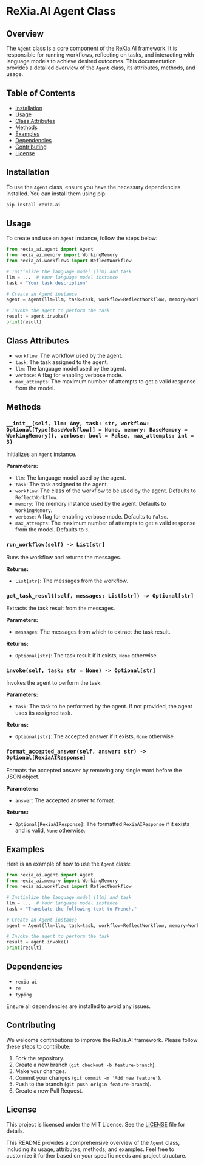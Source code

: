 # ReXia.AI Agent Class

## Overview

The `Agent` class is a core component of the ReXia.AI framework. It is responsible for running workflows, reflecting on tasks, and interacting with language models to achieve desired outcomes. This documentation provides a detailed overview of the `Agent` class, its attributes, methods, and usage.

## Table of Contents

- [Installation](#installation)
- [Usage](#usage)
- [Class Attributes](#class-attributes)
- [Methods](#methods)
- [Examples](#examples)
- [Dependencies](#dependencies)
- [Contributing](#contributing)
- [License](#license)

## Installation

To use the `Agent` class, ensure you have the necessary dependencies installed. You can install them using pip:

```bash
pip install rexia-ai
```

## Usage

To create and use an `Agent` instance, follow the steps below:

```python
from rexia_ai.agent import Agent
from rexia_ai.memory import WorkingMemory
from rexia_ai.workflows import ReflectWorkflow

# Initialize the language model (llm) and task
llm = ...  # Your language model instance
task = "Your task description"

# Create an Agent instance
agent = Agent(llm=llm, task=task, workflow=ReflectWorkflow, memory=WorkingMemory(), verbose=True)

# Invoke the agent to perform the task
result = agent.invoke()
print(result)
```

## Class Attributes

- `workflow`: The workflow used by the agent.
- `task`: The task assigned to the agent.
- `llm`: The language model used by the agent.
- `verbose`: A flag for enabling verbose mode.
- `max_attempts`: The maximum number of attempts to get a valid response from the model.

## Methods

### `__init__(self, llm: Any, task: str, workflow: Optional[Type[BaseWorkflow]] = None, memory: BaseMemory = WorkingMemory(), verbose: bool = False, max_attempts: int = 3)`

Initializes an `Agent` instance.

**Parameters:**

- `llm`: The language model used by the agent.
- `task`: The task assigned to the agent.
- `workflow`: The class of the workflow to be used by the agent. Defaults to `ReflectWorkflow`.
- `memory`: The memory instance used by the agent. Defaults to `WorkingMemory`.
- `verbose`: A flag for enabling verbose mode. Defaults to `False`.
- `max_attempts`: The maximum number of attempts to get a valid response from the model. Defaults to `3`.

### `run_workflow(self) -> List[str]`

Runs the workflow and returns the messages.

**Returns:**

- `List[str]`: The messages from the workflow.

### `get_task_result(self, messages: List[str]) -> Optional[str]`

Extracts the task result from the messages.

**Parameters:**

- `messages`: The messages from which to extract the task result.

**Returns:**

- `Optional[str]`: The task result if it exists, `None` otherwise.

### `invoke(self, task: str = None) -> Optional[str]`

Invokes the agent to perform the task.

**Parameters:**

- `task`: The task to be performed by the agent. If not provided, the agent uses its assigned task.

**Returns:**

- `Optional[str]`: The accepted answer if it exists, `None` otherwise.

### `format_accepted_answer(self, answer: str) -> Optional[RexiaAIResponse]`

Formats the accepted answer by removing any single word before the JSON object.

**Parameters:**

- `answer`: The accepted answer to format.

**Returns:**

- `Optional[RexiaAIResponse]`: The formatted `RexiaAIResponse` if it exists and is valid, `None` otherwise.

## Examples

Here is an example of how to use the `Agent` class:

```python
from rexia_ai.agent import Agent
from rexia_ai.memory import WorkingMemory
from rexia_ai.workflows import ReflectWorkflow

# Initialize the language model (llm) and task
llm = ...  # Your language model instance
task = "Translate the following text to French."

# Create an Agent instance
agent = Agent(llm=llm, task=task, workflow=ReflectWorkflow, memory=WorkingMemory(), verbose=True)

# Invoke the agent to perform the task
result = agent.invoke()
print(result)
```

## Dependencies

- `rexia-ai`
- `re`
- `typing`

Ensure all dependencies are installed to avoid any issues.

## Contributing

We welcome contributions to improve the ReXia.AI framework. Please follow these steps to contribute:

1. Fork the repository.
2. Create a new branch (`git checkout -b feature-branch`).
3. Make your changes.
4. Commit your changes (`git commit -m 'Add new feature'`).
5. Push to the branch (`git push origin feature-branch`).
6. Create a new Pull Request.

## License

This project is licensed under the MIT License. See the [LICENSE](LICENSE) file for details.

This README provides a comprehensive overview of the `Agent` class, including its usage, attributes, methods, and examples. Feel free to customize it further based on your specific needs and project structure.
